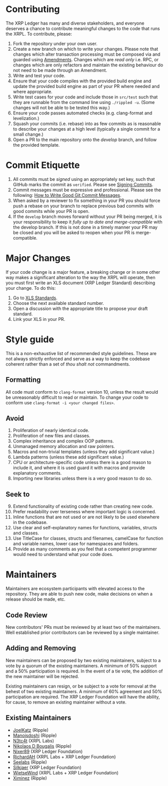 # Contributing
The XRP Ledger has many and diverse stakeholders, and everyone deserves a chance to contribute meaningful changes to the code that runs the XRPL.
To contribute, please:
1. Fork the repository under your own user.
2. Create a new branch on which to write your changes. Please note that changes which alter transaction processing must be composed via and guarded using [Amendments](https://xrpl.org/amendments.html). Changes which are _read only_ i.e. RPC, or changes which are only refactors and maintain the existing behaviour do not need to be made through an Amendment.
3. Write and test your code.
4. Ensure that your code compiles with the provided build engine and update the provided build engine as part of your PR where needed and where appropriate.
5. Write test cases for your code and include those in `src/test` such that they are runnable from the command line using `./rippled -u`. (Some changes will not be able to be tested this way.)
6. Ensure your code passes automated checks (e.g. clang-format and levelization.)
7. Squash your commits (i.e. rebase) into as few commits as is reasonable to describe your changes at a high level (typically a single commit for a small change.)
8. Open a PR to the main repository onto the _develop_ branch, and follow the provided template.

# Commit Etiquette
1. All commits must be _signed_ using an appropriately set key, such that GitHub marks the commit as `verified`. Please see [Signing Commits](https://docs.github.com/en/authentication/managing-commit-signature-verification/signing-commits).
2. Commit messages must be expressive and professional. Please see the following: [
How to Write Good Git Commit Messages](https://chiamakaikeanyi.dev/how-to-write-good-git-commit-messages/).
3. When asked by a reviewer to fix something in your PR you should force push a rebase on your branch to replace previous bad commits with good commits while your PR is open.
4. If the `develop` branch moves forward without your PR being merged, it is your responsibility to keep it *fully up to date and merge-compatible* with the develop branch. If this is not done in a timely manner your PR may be closed and you will be asked to reopen when your PR is merge-compatible.

# Major Changes
If your code change is a major feature, a breaking change or in some other way makes a significant alteration to the way the XRPL will operate, then you must first write an XLS document (XRP Ledger Standard) describing your change.
To do this:
1. Go to [XLS Standards](https://github.com/XRPLF/XRPL-Standards/discussions).
2. Choose the next available standard number.
3. Open a discussion with the appropriate title to propose your draft standard.
4. Link your XLS in your PR.

# Style guide
This is a non-exhaustive list of recommended style guidelines. These are not always strictly enforced and serve as a way to keep the codebase coherent rather than a set of _thou shalt not_ commandments.

## Formatting
All code must conform to `clang-format` version 10, unless the result would be unreasonably difficult to read or maintain.
To change your code to conform use `clang-format -i <your changed files>`.

## Avoid
1. Proliferation of nearly identical code.
2. Proliferation of new files and classes.
3. Complex inheritance and complex OOP patterns.
4. Unmanaged memory allocation and raw pointers.
5. Macros and non-trivial templates (unless they add significant value.)
6. Lambda patterns (unless these add significant value.)
7. CPU or architecture-specific code unless there is a good reason to include it, and where it is used guard it with macros and provide explanatory comments.
8. Importing new libraries unless there is a very good reason to do so.

## Seek to
9. Extend functionality of existing code rather than creating new code.
10. Prefer readability over terseness where important logic is concerned.
11. Inline functions that are not used or are not likely to be used elsewhere in the codebase.
12. Use clear and self-explanatory names for functions, variables, structs and classes.
13. Use TitleCase for classes, structs and filenames, camelCase for function and variable names, lower case for namespaces and folders.
14. Provide as many comments as you feel that a competent programmer would need to understand what your code does.

# Maintainers
Maintainers are ecosystem participants with elevated access to the repository. They are able to push new code, make decisions on when a release should be made, etc.

## Code Review
New contributors' PRs must be reviewed by at least two of the maintainers. Well established prior contributors can be reviewed by a single maintainer.

## Adding and Removing
New maintainers can be proposed by two existing maintainers, subject to a vote by a quorum of the existing maintainers. A minimum of 50% support and a 50% participation is required. In the event of a tie vote, the addition of the new maintainer will be rejected.

Existing maintainers can resign, or be subject to a vote for removal at the behest of two existing maintainers. A minimum of 60% agreement and 50% participation are required. The XRP Ledger Foundation will have the ability, for cause, to remove an existing maintainer without a vote.

## Existing Maintainers
* [JoelKatz](https://github.com/JoelKatz) (Ripple)
* [Manojsdoshi](https://github.com/manojsdoshi) (Ripple)
* [N3tc4t](https://github.com/n3tc4t) (XRPL Labs)
* [Nikolaos D Bougalis](https://github.com/nbougalis) (Ripple)
* [Nixer89](https://github.com/nixer89) (XRP Ledger Foundation)
* [RichardAH](https://github.com/RichardAH) (XRPL Labs + XRP Ledger Foundation)
* [Seelabs](https://github.com/seelabs) (Ripple)
* [Silkjaer](https://github.com/Silkjaer) (XRP Ledger Foundation)
* [WietseWind](https://github.com/WietseWind) (XRPL Labs + XRP Ledger Foundation)
* [Ximinez](https://github.com/ximinez) (Ripple)
